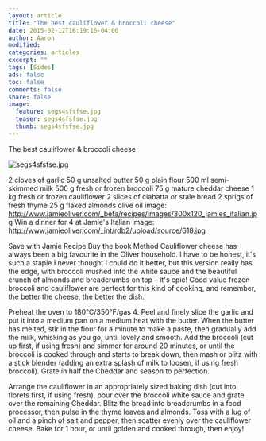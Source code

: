 ```yaml
---
layout: article
title: "The best cauliflower & broccoli cheese"
date: 2015-02-12T16:19:16-04:00
author: Aaron
modified:
categories: articles
excerpt: ""
tags: [Sides]
ads: false
toc: false
comments: false
share: false
image:
  feature: segs4sfsfse.jpg
  teaser: segs4sfsfse.jpg
  thumb: segs4sfsfse.jpg
---
```



The best cauliflower & broccoli cheese

![segs4sfsfse.jpg](segs4sfsfse.jpg)

2 cloves of garlic
50 g unsalted butter
50 g plain flour
500 ml semi-skimmed milk
500 g fresh or frozen broccoli
75 g mature cheddar cheese
1 kg fresh or frozen cauliflower
2 slices of ciabatta or stale bread
2 sprigs of fresh thyme
25 g flaked almonds
olive oil
image: http://www.jamieoliver.com/_beta/recipes/images/300x120_jamies_italian.jpg
Win a dinner for 4 at Jamie's Italian
image: http://www.jamieoliver.com/_int/rdb2/upload/source/618.jpg

Save with Jamie Recipe
Buy the book
Method
Cauliflower cheese has always been a big favourite in the Oliver household. I have to be honest, it's such a staple I never thought I could do it better, but this version really has the edge, with broccoli mushed into the white sauce and the beautiful crunch of almonds and breadcrumbs on top – it's epic! Good value frozen broccoli and cauliflower are perfect for this kind of cooking, and remember, the better the cheese, the better the dish.

Preheat the oven to 180°C/350°F/gas 4. Peel and finely slice the garlic and put it into a medium pan on a medium heat with the butter. When the butter has melted, stir in the flour for a minute to make a paste, then gradually add the milk, whisking as you go, until lovely and smooth. Add the broccoli (cut up first, if using fresh) and simmer for around 20 minutes, or until the broccoli is cooked through and starts to break down, then mash or blitz with a stick blender (adding an extra splash of milk to loosen, if using fresh broccoli). Grate in half the Cheddar and season to perfection.

Arrange the cauliflower in an appropriately sized baking dish (cut into florets first, if using fresh), pour over the broccoli white sauce and grate over the remaining Cheddar. Blitz the bread into breadcrumbs in a food processor, then pulse in the thyme leaves and almonds. Toss with a lug of oil and a pinch of salt and pepper, then scatter evenly over the cauliflower cheese. Bake for
1 hour, or until golden and cooked through, then enjoy!
